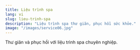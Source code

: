 ```yaml
---
title: Liệu trình spa
lang: vi
slug: lieu-trinh-spa
description: "Liệu trình spa thư giãn, phục hồi sức khỏe."
image: "/images/service06.jpg"
---
```

Thư giãn và phục hồi với liệu trình spa chuyên nghiệp.
